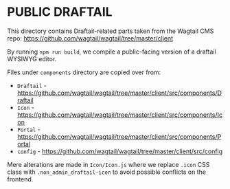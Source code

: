 # PUBLIC DRAFTAIL

This directory contains Draftail-related parts taken from the Wagtail CMS repo:
https://github.com/wagtail/wagtail/tree/master/client

By running `npm run build`, we compile a public-facing version of a draftail WYSIWYG editor.

Files under `components` directory are copied over from:

* `Draftail` - https://github.com/wagtail/wagtail/tree/master/client/src/components/Draftail
* `Icon` - https://github.com/wagtail/wagtail/tree/master/client/src/components/Icon
* `Portal` - https://github.com/wagtail/wagtail/tree/master/client/src/components/Portal
* `config` - https://github.com/wagtail/wagtail/tree/master/client/src/config

Mere alterations are made in `Icon/Icon.js` where we replace `.icon` CSS class with
`.non_admin_draftail-icon` to avoid possible conflicts on the frontend.
